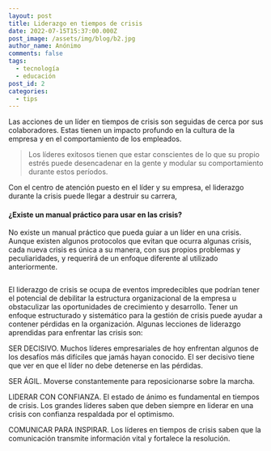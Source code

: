 ```yaml
---
layout: post
title: Liderazgo en tiempos de crisis
date: 2022-07-15T15:37:00.000Z
post_image: /assets/img/blog/b2.jpg
author_name: Anónimo
comments: false
tags:
  - tecnología
  - educación
post_id: 2
categories:
  - tips
---
```

<p>Las acciones de un líder en tiempos de crisis son seguidas de cerca por sus colaboradores. Estas tienen un impacto profundo en la cultura de la empresa y en el comportamiento de los empleados.</p>
  <blockquote>
      <p>Los líderes exitosos tienen que estar conscientes de lo que su propio estrés puede desencadenar en la gente y modular su comportamiento durante estos períodos.</p>
  </blockquote>							
  <p> Con el centro de atención puesto en el líder y su empresa, el liderazgo durante la crisis puede llegar a destruir su carrera,</p>
  <h4>¿Existe un manual práctico para usar en las crisis?</h4>
  <p>No existe un manual práctico que pueda guiar a un líder en una crisis. Aunque existen algunos protocolos que evitan que ocurra algunas crisis, cada nueva crisis es única a su manera, con sus propios problemas y peculiaridades, y requerirá de un enfoque diferente al utilizado anteriormente.</p>
  <div class="img-blog left-blog-img">
      <img src="{{'/assets/img/blog/b3.jpg' | relative_url }}" alt="">
  </div>
  <div class="img-blog right-blog-img">
      <img src="{{'/assets/img/blog/b4.jpg' | relative_url }}" alt="">
  </div>
  <p>El liderazgo de crisis se ocupa de eventos impredecibles que podrían tener el potencial de debilitar la estructura organizacional de la empresa u obstaculizar las oportunidades de crecimiento y desarrollo. Tener un enfoque estructurado y sistemático para la gestión de crisis puede ayudar a contener pérdidas en la organización. Algunas lecciones de liderazgo  aprendidas para enfrentar las crisis son:<p>

SER DECISIVO. Muchos líderes empresariales de hoy enfrentan algunos de los desafíos más difíciles que jamás hayan conocido. El ser decisivo tiene que ver en que el líder no debe detenerse en las pérdidas.

SER ÁGIL. Moverse constantemente para reposicionarse sobre la marcha.

LIDERAR CON CONFIANZA. El estado de ánimo es fundamental en tiempos de crisis. Los grandes líderes saben que deben siempre en liderar en una crisis con confianza respaldada por el optimismo.

COMUNICAR PARA INSPIRAR. Los líderes en tiempos de crisis  saben que la comunicación transmite información vital y fortalece la resolución.

</p>